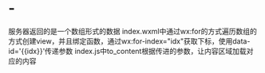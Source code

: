 # -
服务器返回的是一个数组形式的数据
index.wxml中通过wx:for的方式遍历数组的方式创建view，并且绑定函数，通过wx:for-index="idx"获取下标，使用data-id='{{idx}}'传递参数
index.js中to_content根据传进的参数，让内容区域加载对应的内容
